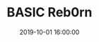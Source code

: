 ---
layout: blog
title: BASIC Reb0rn
date: 2019-10-01 16:00:00
blog-category: Basic Reb0rn Devlog
---